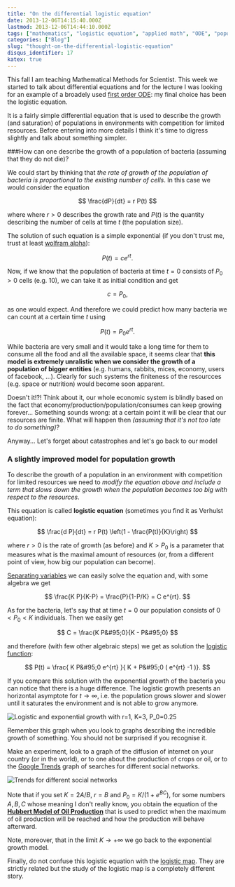 ```yaml
---
title: "On the differential logistic equation"
date: 2013-12-06T14:15:40.000Z
lastmod: 2013-12-06T14:44:10.000Z
tags: ["mathematics", "logistic equation", "applied math", "ODE", "population growth", "verhulst equation", "exponential growth"]
categories: ["Blog"]
slug: "thought-on-the-differential-logistic-equation"
disqus_identifier: 17
katex: true
---
```


This fall I am teaching Mathematical Methods for Scientist. This week we started to talk about differential equations and for the lecture I was looking for an example of a broadely used [first order ODE](https://en.wikipedia.org/wiki/Ordinary_differential_equation): my final choice has been the logistic equation.

It is a fairly simple differential equation that is used to describe the growth (and saturation) of populations in environments with competition for limited resources. Before entering into more details I think it's time to digress slightly and talk about something simpler.

###How can one describe the growth of a population of bacteria (assuming that they do not die)? 

We could start by thinking that _the rate of growth of the population of bacteria is proportional to the existing number of cells_. In this case we would consider the equation

$$
\frac{dP}{dt} = r P(t)
$$

where where $r > 0$ describes the growth rate and $P(t)$ is the quantity describing the number of cells at time $t$ (the population size).

The solution of such equation is a simple exponential (if you don't trust me, trust at least [wolfram alpha](https://www.wolframalpha.com/input/?i=dP%2Fdt+%3D+r+P%28t%29)):

$$
P(t) = c e^{rt}.
$$

Now, if we know that the population of bacteria at time $t=0$ consists of $P_0>0$ cells (e.g. $10$), we can take it as initial condition and get

$$
c = P_0,
$$

as one would expect. And therefore we could predict how many bacteria we can count at a certain time $t$ using

$$
P(t) = P_0 e^{rt}.
$$

While bacteria are very small and it would take a long time for them to consume all the food and all the available space, it seems clear that **this model is extremely unralistic when we consider the growth of a population of bigger entities** (e.g. humans, rabbits, mices, economy, users of facebook, ...). Clearly for such systems the finiteness of the resourcces (e.g. space or nutrition) would become soon apparent.

Doesn't it!?! Think about it, our whole economic system is blindly based on the fact that economy/production/population/consumes can keep growing forever... Something sounds wrong: at a certain point it will be clear that our resources are finite. What will happen then _(assuming that it's not too late to do something)_?

Anyway... Let's forget about catastrophes and let's go back to our model

### A slightly improved model for population growth

To describe the growth of a population in an environment with competition for limited resources we need to _modify the equation above and include a term that slows down the growth when the population becomes too big with respect to the resources_.

This equation is called **logistic equation** (sometimes you find it as Verhulst equation):

$$
\frac{d P}{dt} = r P(t) \left(1 - \frac{P(t)}{K}\right)
$$

where $r>0$ is the rate of growth (as before) and $K > P_0$ is a parameter that measures what is the maximal amount of resources (or, from a different point of view, how big our population can become).

[Separating variables](https://en.wikipedia.org/wiki/Separation_of_variables) we can easily solve the equation and, with some algebra we get

$$
\frac{K P}{K-P} = \frac{P}{1-P/K} = C e^{rt}.
$$

As for the bacteria, let's say that at time $t=0$ our population consists of $0 < P_0 < K$ individuals. Then we easily get

$$ 
C = \frac{K P&#95;0}{K - P&#95;0}
$$ 

and therefore (with few other algebraic steps) we get as solution the [logistic function](https://en.wikipedia.org/wiki/Logistic_function):

$$ 
P(t) = \frac{ K P&#95;0 e^{rt} }{ K + P&#95;0 ( e^{rt} -1 )}.
$$

If you compare this solution with the exponential growth of the bacteria you can notice that there is a huge difference. The logistic growth presents an horizontal asymptote for $t\to \infty$, i.e. the population grows slower and slower until it saturates the environment and is not able to grow anymore.

![Logistic and exponential growth with $r=1$, $K=3$, $P_0=0.25$](/images/17-logistic.png)

Remember this graph when you look to graphs describing the incredible growth of something. You should not be surprised if you recognise it. 

Make an experiment, look to a graph of the diffusion of internet on your country (or in the world), or to one about the production of crops or oil, or to the [Google Trends](https://www.google.co.uk/trends) graph of searches for different social networks.

![Trends for different social networks](/images/17-trends.png)

Note that if you set $K=2A/B$, $r=B$ and $P_0 = K/(1+e^{BC})$, for some numbers $A,B,C$ whose meaning I don't really know, you obtain the equation of the [**Hubbert Model of Oil Production**](https://en.wikipedia.org/wiki/Hubbert_peak_theory) that is used to predict when the maximum of oil production will be reached and how the production will behave afterward.

Note, moreover, that in the limit $K\to+\infty$ we go back to the exponential growth model.

Finally, do not confuse this logistic equation with the [logistic map](https://en.wikipedia.org/wiki/Logistic_map). They are strictly related but the study of the logistic map is a completely different story.